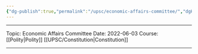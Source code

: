 ```yaml
---
{"dg-publish":true,"permalink":"/upsc/economic-affairs-committee/","dgHomeLink":true,"dgPassFrontmatter":false}
---
```


----
Topic: Economic Affairs Committee
Date: 2022-06-03
Course: [[Polity|Polity]] [[UPSC/Constitution|Constitution]] 

----




